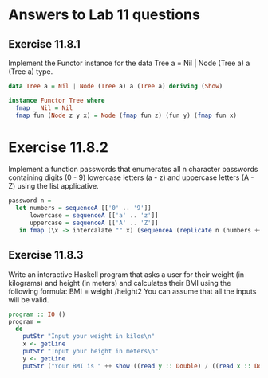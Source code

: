 # Answers to Lab 11 questions

## Exercise 11.8.1 

Implement the Functor instance for the data Tree a = Nil | Node (Tree a) a (Tree a)
type.

```haskell
data Tree a = Nil | Node (Tree a) a (Tree a) deriving (Show)

instance Functor Tree where
  fmap _ Nil = Nil
  fmap fun (Node z y x) = Node (fmap fun z) (fun y) (fmap fun x)
```

# Exercise 11.8.2

Implement a function passwords that enumerates all n character passwords containing
digits (0 - 9) lowercase letters (a - z) and uppercase letters (A - Z) using the list applicative.

```haskell
password n =
  let numbers = sequenceA [['0' .. '9']]
      lowercase = sequenceA [['a' .. 'z']]
      uppercase = sequenceA [['A' .. 'Z']]
   in fmap (\x -> intercalate "" x) (sequenceA (replicate n (numbers ++ lowercase ++ uppercase)))
```

## Exercise 11.8.3

Write an interactive Haskell program that asks a user for their weight (in kilograms) and
height (in meters) and calculates their BMI using the following formula:
BMI = weight /height2
You can assume that all the inputs will be valid.

```haskell
program :: IO ()
program =
  do
    putStr "Input your weight in kilos\n"
    x <- getLine
    putStr "Input your height in meters\n"
    y <- getLine
    putStr ("Your BMI is " ++ show ((read y :: Double) / ((read x :: Double) * (read x :: Double))) ++ "\n")
```
